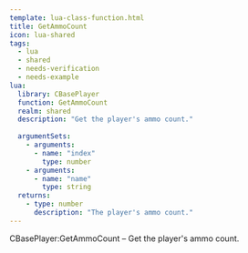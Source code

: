 ```yaml
---
template: lua-class-function.html
title: GetAmmoCount
icon: lua-shared
tags:
  - lua
  - shared
  - needs-verification
  - needs-example
lua:
  library: CBasePlayer
  function: GetAmmoCount
  realm: shared
  description: "Get the player's ammo count."
  
  argumentSets:
    - arguments:
      - name: "index"
        type: number
    - arguments:
      - name: "name"
        type: string
  returns:
    - type: number
      description: "The player's ammo count."
---
```


<div class="lua__search__keywords">
CBasePlayer:GetAmmoCount &#x2013; Get the player's ammo count.
</div>
